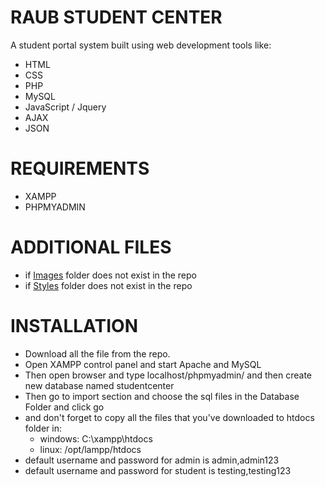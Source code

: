 # RAUB STUDENT CENTER
A student portal system built using web development tools like:
  - HTML
  - CSS
  - PHP
  - MySQL
  - JavaScript / Jquery
  - AJAX
  - JSON 
  
# REQUIREMENTS
  - XAMPP
  - PHPMYADMIN
 
# ADDITIONAL FILES
  - if [Images](https://google.com/) folder does not exist in the repo
  - if [Styles](https://google.com/) folder does not exist in the repo

# INSTALLATION
 - Download all the file from the repo.
 - Open XAMPP control panel and start Apache and MySQL
 - Then open browser and type localhost/phpmyadmin/ and then create new database named studentcenter
 - Then go to import section and choose the sql files in the Database Folder and click go
 - and don't forget to copy all the files that you've downloaded to htdocs folder in:
    - windows: C:\xampp\htdocs
    - linux: /opt/lampp/htdocs
 - default username and password for admin is admin,admin123
 - default username and password for student is testing,testing123


